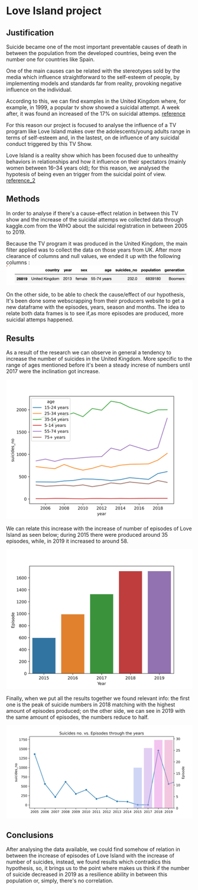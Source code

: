 # Love Island project

## Justification
  Suicide became one of the most important preventable causes of death in between the population from the developed countries, being even the number one for countries like Spain.
    
   One of the main causes can be related with the stereotypes sold by the media which influence straightforward to the self-esteem of people, by implementing models and standards far from reality, provoking negative influence on the individual.
    
   According to this, we can find examples in the United Kingdom where, for example, in 1999, a popular tv show showed a suicidal attempt. A week after, it was found an increased of the 17% on suicidal attemps. 
   [reference](http://www.mediawise.org.uk/wp-content/uploads/2011/03/Los-Medios-de-Communicacion-y-el-Suicidio.pdf)

    
   For this reason our project is focused to analyse the influence of a TV program like Love Island makes over the adolescents/young adults range in terms of self-esteem and, in the lastest, on de influence of any suicidal conduct triggered by this TV Show.
    
   Love Island is a reality show which has been focused due to unhealthy behaviors in relationships and how it influence on their spectators (mainly women between 16–34 years old); for this reason, we analysed the hypotesis of being even an trigger from the suicidal point of view.
[reference_2](https://www.ncbi.nlm.nih.gov/pmc/articles/PMC8022790/)


## Methods

   In order to analyse if there's a cause-effect relation in between this TV show and the increase of the suicidal attemps we collected data through kaggle.com from the WHO about the suicidal registration in between 2005 to 2019.
   
   Because the TV program it was produced in the United Kingdom, the main filter applied was to collect the data on those years from UK. After more clearance of columns and null values, we ended it up with the following columns : 
![column_1](/pics/data_frame_uk.png)
   
   On the other side, to be able to check the cause/effect of our hypothesis, It's been done some webscrapping from their producers website to get a new dataframe with the episodes, years, season and months. The idea to relate both data frames is to see if,as more episodes are produced, more suicidal attemps happened.
   
   
## Results
As a result of the research we can observe in general a tendency to increase the number of suicides in the United Kingdom. More specific to the range of ages mentioned before it's been a steady increse of numbers until 2017 were the inclination got increase.

![suicide no by ages](/pics/age_suic.jpg)

We can relate this increase with the increase of number of episodes of Love Island as seen below; during 2015 there were produced around 35 episodes, while, in 2019 it increased to around 58.

![love island episodes](/pics/epis_years.jpg)

Finally, when we put all the results together we found relevant info: the first one is the peak of suicide numbers in 2018 matching with the highest amount of episodes produced; on the other side, we can see in 2019 with the same amount of episodes, the numbers reduce to half.

![suicide vs episodes](/pics/su_ep.jpg)

## Conclusions

After analysing the data available, we could find somehow of relation in between the increase of episodes of Love Island with the increase of number of suicides, instead, we found results which contradics this hypothesis, so, it brings us to the point where makes us think if the number of suicide decreased in 2019 as a resilience ability in between this population or, simply, there's no correlation.
